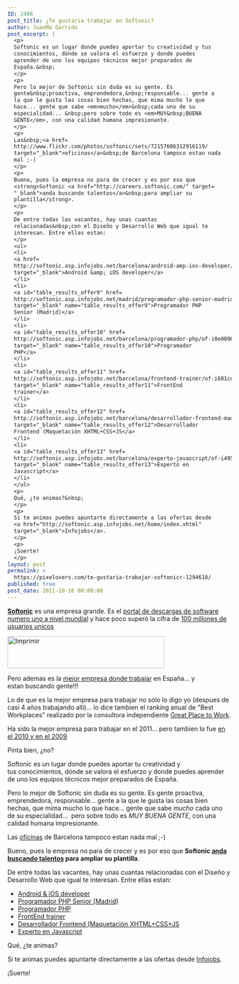 ```yaml
---
ID: 2496
post_title: ¿Te gustaria trabajar en Softonic?
author: JuanMa Garrido
post_excerpt: |
  <p>
  Softonic es un lugar donde puedes aportar tu creatividad y tus
  conocimientos, dónde se valora el esfuerzo y donde puedes
  aprender de uno los equipos técnicos mejor preparados de
  España.&nbsp;
  </p>
  <p>
  Pero lo mejor de Softonic sin duda es su gente. Es
  gente&nbsp;proactiva, emprendedora,&nbsp;responsable... gente a
  la que le gusta las cosas bien hechas, que mima mucho lo que
  hace... gente que sabe <em>mucho</em>&nbsp;cada uno de su
  especialidad... &nbsp;pero sobre todo es <em>MUY&nbsp;BUENA
  GENTE</em>, con una calidad humana impresionante.
  </p>
  <p>
  Las&nbsp;<a href=
  http://www.flickr.com/photos/softonic/sets/72157606312916119/
  target="_blank">oficinas</a>&nbsp;de Barcelona tampoco estan nada
  mal ;-)
  </p>
  <p>
  Bueno, pues la empresa no para de crecer y es por eso que
  <strong>Softonic <a href="http://careers.softonic.com/" target=
  "_blank">anda buscando talentos</a>&nbsp;para ampliar su
  plantilla</strong>.
  </p>
  <p>
  De entre todas las vacantes, hay unas cuantas
  relacionadas&nbsp;con el Diseño y Desarrollo Web que igual te
  interesan. Entre ellas estan:
  </p>
  <ul>
  <li>
  <a href=
  http://softonic.asp.infojobs.net/barcelona/android-amp-ios-developer/of-ifb1c33ee844140bbf66acf355224ac
  target="_blank">Android &amp; iOS developer</a>
  </li>
  <li>
  <a id="table_results_offer9" href=
  http://softonic.asp.infojobs.net/madrid/programador-php-senior-madrid/of-i97f84f0c4b4a4bb96c138403884b7e
  target="_blank" name="table_results_offer9">Programador PHP
  Senior (Madrid)</a>
  </li>
  <li>
  <a id="table_results_offer10" href=
  http://softonic.asp.infojobs.net/barcelona/programador-php/of-i0e0096cbe945b29aef59f2807a4e40
  target="_blank" name="table_results_offer10">Programador
  PHP</a>
  </li>
  <li>
  <a id="table_results_offer11" href=
  http://softonic.asp.infojobs.net/barcelona/frontend-trainer/of-i601ce37df34aa1b4f94d9a7ffeac7f
  target="_blank" name="table_results_offer11">FrontEnd
  trainer</a>
  </li>
  <li>
  <a id="table_results_offer12" href=
  http://softonic.asp.infojobs.net/barcelona/desarrollador-frontend-maquetacion-xhtml-css-js/of-id9903bf3d24f0b95333b1058a13b8e
  target="_blank" name="table_results_offer12">Desarrollador
  Frontend (Maquetación XHTML+CSS+JS</a>
  </li>
  <li>
  <a id="table_results_offer13" href=
  http://softonic.asp.infojobs.net/barcelona/experto-javascript/of-i495150105623644327624453510686
  target="_blank" name="table_results_offer13">Experto en
  Javascript</a>
  </li>
  </ul>
  <p>
  Qué, ¿te animas?&nbsp;
  </p>
  <p>
  Si te animas puedes apuntarte directamente a las ofertas desde
  <a href="http://softonic.asp.infojobs.net/home/index.xhtml"
  target="_blank">Infojobs</a>.
  </p>
  <p>
  ¡Suerte!
  </p>
layout: post
permalink: >
  https://pixelovers.com/te-gustaria-trabajar-softonicr-1294618/
published: true
post_date: 2011-10-16 08:00:00
---
```

<strong><a href="http://www.softonic.com/" target="_blank">Softonic</a></strong> es una empresa grande. Es el <a href="http://blog.softonic.com/p/softonic-ya-es-el-portal-de-descargas-de-software-numero-uno-a-nivel-mundial" target="_blank">portal de descargas de software numero uno a nivel mundial</a> y hace poco superó la cifra de <a href="http://blog.softonic.com/p/ya-somos-100-millones" target="_blank">100 millones de usuarios unicos</a>

<img class="alignnone wp-image-2802" src="http://pixelovers.com/app/uploads/sites/7/2011/10/logo-softonic_2-300x61.jpg" alt="Imprimir" width="352" height="72" />

Pero ademas es la <a href="http://blog.softonic.com/p/softonic-great-place-to-work" target="_blank">mejor empresa donde trabajar</a> en España... y estan buscando gente!!!

Lo de que es la mejor empresa para trabajar no sólo lo digo yo (despues de casi 4 años trabajando alli)... lo dice tambien el ranking anual de "Best Workplaces" realizado por la consultora independiente <a href="http://www.greatplacetowork.es/best/list-es.htm" target="_blank">Great Place to Work</a>.

Ha sido la mejor empresa para trabajar en el 2011... pero tambien lo fue <a href="http://blog.softonic.com/p/softonic-repite-como-la-mejor-empresa-espanola-para-trabajar" target="_blank">en el 2010 y en el 2009</a>

Pinta bien, ¿no?

<!--more-->

Softonic es un lugar donde puedes aportar tu creatividad y tus conocimientos, dónde se valora el esfuerzo y donde puedes aprender de uno los equipos técnicos mejor preparados de España.

Pero lo mejor de Softonic sin duda es su gente. Es gente proactiva, emprendedora, responsable... gente a la que le gusta las cosas bien hechas, que mima mucho lo que hace... gente que sabe <em>mucho</em> cada uno de su especialidad...  pero sobre todo es <em>MUY BUENA GENTE</em>, con una calidad humana impresionante.

Las <a href="http://www.flickr.com/photos/softonic/sets/72157606312916119/" target="_blank">oficinas</a> de Barcelona tampoco estan nada mal ;-)

Bueno, pues la empresa no para de crecer y es por eso que <strong>Softonic <a href="http://careers.softonic.com/" target="_blank">anda buscando talentos</a> para ampliar su plantilla</strong>.

De entre todas las vacantes, hay unas cuantas relacionadas con el Diseño y Desarrollo Web que igual te interesan. Entre ellas estan:
<ul>
	<li><a href="http://softonic.asp.infojobs.net/barcelona/android-amp-ios-developer/of-ifb1c33ee844140bbf66acf355224ac" target="_blank">Android &amp; iOS developer</a></li>
	<li><a id="table_results_offer9" href="http://softonic.asp.infojobs.net/madrid/programador-php-senior-madrid/of-i97f84f0c4b4a4bb96c138403884b7e" target="_blank" name="table_results_offer9">Programador PHP Senior (Madrid)</a></li>
	<li><a id="table_results_offer10" href="http://softonic.asp.infojobs.net/barcelona/programador-php/of-i0e0096cbe945b29aef59f2807a4e40" target="_blank" name="table_results_offer10">Programador PHP</a></li>
	<li><a id="table_results_offer11" href="http://softonic.asp.infojobs.net/barcelona/frontend-trainer/of-i601ce37df34aa1b4f94d9a7ffeac7f" target="_blank" name="table_results_offer11">FrontEnd trainer</a></li>
	<li><a id="table_results_offer12" href="http://softonic.asp.infojobs.net/barcelona/desarrollador-frontend-maquetacion-xhtml-css-js/of-id9903bf3d24f0b95333b1058a13b8e" target="_blank" name="table_results_offer12">Desarrollador Frontend (Maquetación XHTML+CSS+JS</a></li>
	<li><a id="table_results_offer13" href="http://softonic.asp.infojobs.net/barcelona/experto-javascript/of-i495150105623644327624453510686" target="_blank" name="table_results_offer13">Experto en Javascript</a></li>
</ul>
Qué, ¿te animas?

Si te animas puedes apuntarte directamente a las ofertas desde <a href="http://softonic.asp.infojobs.net/home/index.xhtml" target="_blank">Infojobs</a>.

¡Suerte!